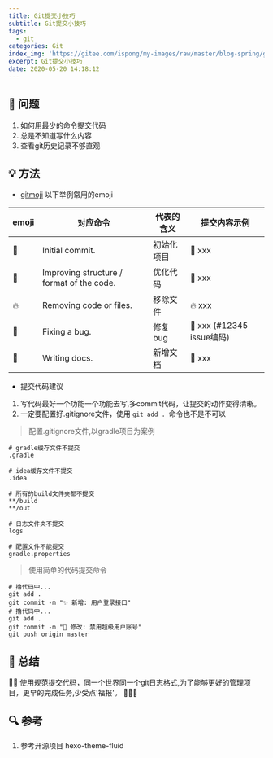```yaml
---
title: Git提交小技巧
subtitle: Git提交小技巧
tags:
  - git
categories: Git
index_img: 'https://gitee.com/ispong/my-images/raw/master/blog-spring/git/git.png'
excerpt: Git提交小技巧
date: 2020-05-20 14:18:12
---
```


## 🙋 问题
    
1. 如何用最少的命令提交代码
2. 总是不知道写什么内容
3. 查看git历史记录不够直观 

## 💡 方法

- [gitmoji](https://gitmoji.carloscuesta.me/) 以下举例常用的emoji

| emoji | 对应命令 | 代表的含义 | 提交内容示例 |
| --- | --- | --- |--- |
| 🎉 | Initial commit. | 初始化项目 | :tada: xxx | 
| 🎨 | Improving structure / format of the code. | 优化代码 | :art: xxx | 
| 🔥 | Removing code or files. | 移除文件 | :fire: xxx  |
| 🐛 | Fixing a bug. | 修复bug | :bug: xxx (#12345 issue编码) |
| 📝 | Writing docs. | 新增文档 | :pencil: xxx | 

- 提交代码建议

1. 写代码最好一个功能一个功能去写,多commit代码，让提交的动作变得清晰。
2. 一定要配置好.gitignore文件，使用 `git add . `命令也不是不可以

> 配置.gitignore文件,以gradle项目为案例
```.gitignore
# gradle缓存文件不提交
.gradle

# idea缓存文件不提交
.idea

# 所有的build文件夹都不提交
**/build
**/out

# 日志文件夹不提交
logs

# 配置文件不能提交
gradle.properties
```

> 使用简单的代码提交命令
```shell script
# 撸代码中...
git add .
git commit -m "✨ 新增: 用户登录接口"
# 撸代码中...
git add .
git commit -m "📝 修改: 禁用超级用户账号"
git push origin master
```

## 📝 总结

🎈🎈 使用规范提交代码，同一个世界同一个git日志格式,为了能够更好的管理项目，更早的完成任务,少受点'福报'。 🎉🎉🎉

## 🔍 参考

1. 参考开源项目 hexo-theme-fluid
